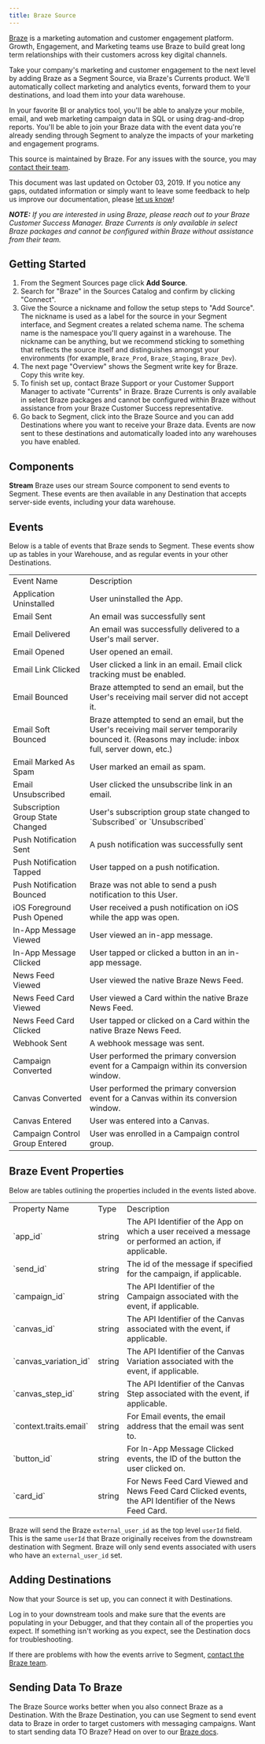 ```yaml
---
title: Braze Source
---
```


[Braze](https://www.braze.com/?utm_source=segmentio&utm_medium=docs&utm_campaign=partners) is a marketing automation and customer engagement platform. Growth, Engagement, and Marketing teams use Braze to build great long term relationships with their customers across key digital channels.

Take your company's marketing and customer engagement to the next level by adding Braze as a Segment Source, via Braze's Currents product. We'll automatically collect marketing and analytics events, forward them to your destinations, and load them into your data warehouse.

In your favorite BI or analytics tool, you'll be able to analyze your mobile, email, and web marketing campaign data in SQL or using drag-and-drop reports. You'll be able to join your Braze data with the event data you're already sending through Segment to analyze the impacts of your marketing and engagement programs.

This source is maintained by Braze. For any issues with the source, you may [contact their team](https://www.braze.com/docs/support_contact/).

This document was last updated on October 03, 2019. If you notice any gaps, outdated information or simply want to leave some feedback to help us improve our documentation, please [let us know](https://segment.com/help/contact)!

_**NOTE:** If you are interested in using Braze, please reach out to your Braze Customer Success Manager. Braze Currents is only available in select Braze packages and cannot be configured within Braze without assistance from their team._

## Getting Started

1. From the Segment Sources page click **Add Source**.
2. Search for "Braze" in the Sources Catalog and confirm by clicking "Connect".
3. Give the Source a nickname and follow the setup steps to "Add Source".
   The nickname is used as a label for the source in your Segment interface, and Segment creates a related schema name. The schema name is the namespace you'll query against in a warehouse. The nickname can be anything, but we recommend sticking to something that reflects the source itself and distinguishes amongst your environments (for example, `Braze_Prod`, `Braze_Staging`, `Braze_Dev`).
4. The next page "Overview" shows the Segment write key for Braze. Copy this write key.
5. To finish set up, contact Braze Support or your Customer Support Manager to activate "Currents" in Braze.
   Braze Currents is only available in select Braze packages and cannot be configured within Braze without assistance from your Braze Customer Success representative.
6. Go back to Segment, click into the Braze Source and you can add Destinations where you want to receive your Braze data.
   Events are now sent to these destinations and automatically loaded into any warehouses you have enabled.

## Components
**Stream**
Braze uses our stream Source component to send events to Segment. These events are then available in any Destination that accepts server-side events, including your data warehouse.

## Events

Below is a table of events that Braze sends to Segment. These events show up as tables in your Warehouse, and as regular events in your other Destinations.

<table>
  <tr>
   <td>Event Name</td>
   <td>Description</td>
  </tr>
  <tr>
   <td>Application Uninstalled</td>
   <td>User uninstalled the App.</td>
  </tr>
   <tr>
   <td>Email Sent</td>
   <td>An email was successfully sent</td>
  </tr>
  <tr>
   <td>Email Delivered</td>
   <td>An email was successfully delivered to a User's mail server.</td>
  </tr>
  <tr>
   <td>Email Opened</td>
   <td>User opened an email.</td>
  </tr>
  <tr>
   <td>Email Link Clicked</td>
   <td>User clicked a link in an email. Email click tracking must be enabled.</td>
  </tr>
  <tr>
   <td>Email Bounced</td>
   <td>Braze attempted to send an email, but the User's receiving mail server did not accept it.</td>
  </tr>
  <tr>
   <td>Email Soft Bounced</td>
   <td>Braze attempted to send an email, but the User's receiving mail server temporarily bounced it. (Reasons may include: inbox full, server down, etc.)</td>
  </tr>
  <tr>
   <td>Email Marked As Spam</td>
   <td>User marked an email as spam.</td>
  </tr>
  <tr>
   <td>Email Unsubscribed</td>
   <td>User clicked the unsubscribe link in an email.</td>
  </tr>
  <tr>
   <td>Subscription Group State Changed</td>
   <td>User's subscription group state changed to `Subscribed` or `Unsubscribed`</td>
  </tr>
  <tr>
   <td>Push Notification Sent</td>
   <td>A push notification was successfully sent</td>
  </tr>
  <tr>
   <td>Push Notification Tapped</td>
   <td>User tapped on a push notification.</td>
  </tr>
  <tr>
   <td>Push Notification Bounced</td>
   <td>Braze was not able to send a push notification to this User.</td>
  </tr>
  <tr>
   <td>iOS Foreground Push Opened</td>
   <td>User received a push notification on iOS while the app was open.</td>
  </tr>
  <tr>
   <td>In-App Message Viewed</td>
   <td>User viewed an in-app message.</td>
  </tr>
  <tr>
   <td>In-App Message Clicked</td>
   <td>User tapped or clicked a button in an in-app message.</td>
  </tr>
  <tr>
   <td>News Feed Viewed</td>
   <td>User viewed the native Braze News Feed.</td>
  </tr>
  <tr>
   <td>News Feed Card Viewed</td>
   <td>User viewed a Card within the native Braze News Feed.</td>
  </tr>
  <tr>
   <td>News Feed Card Clicked</td>
   <td>User tapped or clicked on a Card within the native Braze News Feed.</td>
  </tr>
  <tr>
   <td>Webhook Sent</td>
   <td>A webhook message was sent.</td>
  </tr>
  <tr>
   <td>Campaign Converted</td>
   <td>User performed the primary conversion event for a Campaign within its conversion window.</td>
  </tr>
  <tr>
   <td>Canvas Converted</td>
   <td>User performed the primary conversion event for a Canvas within its conversion window.</td>
  </tr>
  <tr>
   <td>Canvas Entered</td>
   <td>User was entered into a Canvas.</td>
  </tr>
  <tr>
   <td>Campaign Control Group Entered</td>
   <td>User was enrolled in a Campaign control group.</td>
  </tr>
</table>

## Braze Event Properties

Below are tables outlining the properties included in the events listed above.

<table>
  <tr>
   <td>Property Name</td>
   <td>Type</td>
   <td>Description</td>
  </tr>
  <tr>
   <td>`app_id`</td>
   <td>string</td>
   <td>The API Identifier of the App on which a user received a message or performed an action, if applicable.</td>
  </tr>
  <tr>
   <td>`send_id`</td>
   <td>string</td>
   <td>The id of the message if specified for the campaign, if applicable.</td>
  </tr>
  <tr>
   <td>`campaign_id`</td>
   <td>string</td>
   <td>The API Identifier of the Campaign associated with the event, if applicable.</td>
  </tr>
  <tr>
   <td>`canvas_id`</td>
   <td>string</td>
   <td>The API Identifier of the Canvas associated with the event, if applicable.</td>
  </tr>
  <tr>
   <td>`canvas_variation_id`</td>
   <td>string</td>
   <td>The API Identifier of the Canvas Variation associated with the event, if applicable.</td>
  </tr>
  <tr>
   <td>`canvas_step_id`</td>
   <td>string</td>
   <td>The API Identifier of the Canvas Step associated with the event, if applicable.</td>
  </tr>
  <tr>
   <td>`context.traits.email`</td>
   <td>string</td>
   <td>For Email events, the email address that the email was sent to.</td>
  </tr>
  <tr>
   <td>`button_id`</td>
   <td>string</td>
   <td>For In-App Message Clicked events, the ID of the button the user clicked on.</td>
  </tr>
  <tr>
   <td>`card_id`</td>
   <td>string</td>
   <td>For News Feed Card Viewed and News Feed Card Clicked events, the API Identifier of the News Feed Card.</td>
  </tr>
</table>

Braze will send the Braze `external_user_id` as the top level `userId` field. This is the same `userId` that Braze originally receives from the downstream destination with Segment. Braze will only send events associated with users who have an `external_user_id` set.

## Adding Destinations

Now that your Source is set up, you can connect it with Destinations.

Log in to your downstream tools and make sure that the events are populating in your Debugger, and that they contain all of the properties you expect. If something isn't working as you expect, see the Destination docs for troubleshooting.

If there are problems with how the events arrive to Segment, [contact the Braze team](https://www.braze.com/docs/support_contact/).

## Sending Data To Braze

The Braze Source works better when you also connect Braze as a Destination. With the Braze Destination, you can use Segment to send event data to Braze in order to target customers with messaging campaigns. Want to start sending data TO Braze? Head on over to our [Braze docs](https://segment.com/docs/connections/destinations/catalog/braze/).
